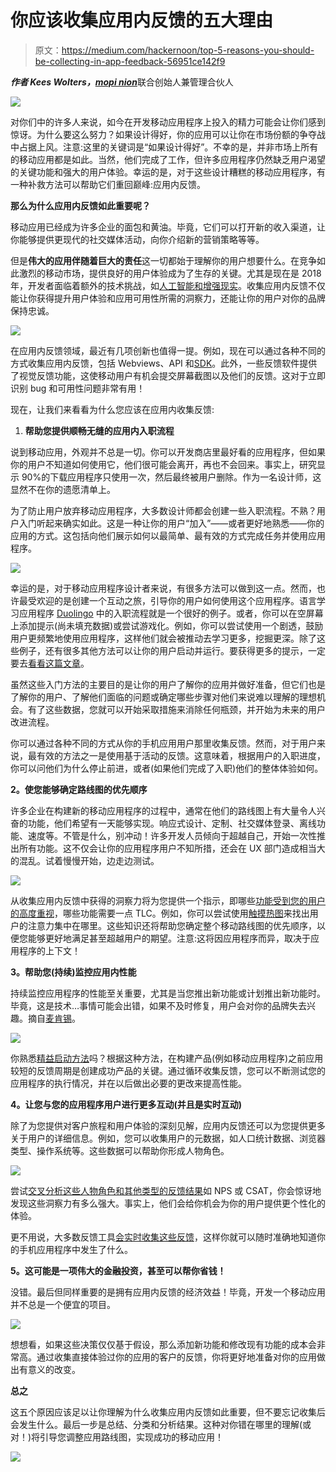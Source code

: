 # 你应该收集应用内反馈的五大理由

> 原文：<https://medium.com/hackernoon/top-5-reasons-you-should-be-collecting-in-app-feedback-56951ce142f9>

***作者 Kees Wolters，***[***mopi nion***](https://mopinion.com/)联合创始人兼管理合伙人

![](img/1625672aead671bd11f164a46b7d82de.png)

对你们中的许多人来说，如今在开发移动应用程序上投入的精力可能会让你们感到惊讶。为什么要这么努力？如果设计得好，你的应用可以让你在市场份额的争夺战中占据上风。注意:这里的关键词是“如果设计得好”。不幸的是，并非市场上所有的移动应用都是如此。当然，他们完成了工作，但许多应用程序仍然缺乏用户渴望的关键功能和强大的用户体验。幸运的是，对于这些设计糟糕的移动应用程序，有一种补救方法可以帮助它们重回巅峰:应用内反馈。

**那么为什么应用内反馈如此重要呢？**

移动应用已经成为许多企业的面包和黄油。毕竟，它们可以打开新的收入渠道，让你能够提供更现代的社交媒体活动，向你介绍新的营销策略等等。

但是**伟大的应用伴随着巨大的责任**这一切都始于理解你的用户想要什么。在竞争如此激烈的移动市场，提供良好的用户体验成为了生存的关键。尤其是现在是 2018 年，开发者面临着额外的技术挑战，如[人工智能和增强现实](https://www.marketingprofs.com/chirp/2018/34746/mobile-app-development-trends-in-2018-and-beyond-infographic)。收集应用内反馈不仅能让你获得提升用户体验和应用可用性所需的洞察力，还能让你的用户对你的品牌保持忠诚。

![](img/8a39e571ab264753b0b8ec11ce85ff39.png)

在应用内反馈领域，最近有几项创新也值得一提。例如，现在可以通过各种不同的方式收集应用内反馈，包括 Webviews、API 和[SDK](https://mopinion.com/mopinion-releases-new-mobile-sdk-in-app-feedback/)。此外，一些反馈软件提供了视觉反馈功能，这使移动用户有机会提交屏幕截图以及他们的反馈。这对于立即识别 bug 和可用性问题非常有用！

现在，让我们来看看为什么您应该在应用内收集反馈:

1.  **帮助您提供顺畅无缝的应用内入职流程**

说到移动应用，外观并不总是一切。你可以开发商店里最好看的应用程序，但如果你的用户不知道如何使用它，他们很可能会离开，再也不会回来。事实上，研究显示 90%的下载应用程序只使用一次，然后最终被用户删除。作为一名设计师，这显然不在你的遗愿清单上。

为了防止用户放弃移动应用程序，大多数设计师都会创建一些入职流程。不熟？用户入门听起来确实如此。这是一种让你的用户“加入”——或者更好地熟悉——你的应用的方式。这包括向他们展示如何以最简单、最有效的方式完成任务并使用应用程序。

![](img/381f4109ede652f283e5f2f6308a4b2e.png)

幸运的是，对于移动应用程序设计者来说，有很多方法可以做到这一点。然而，也许最受欢迎的是创建一个互动之旅，引导你的用户如何使用这个应用程序。语言学习应用程序 [Duolingo](https://blog.prototypr.io/user-onboarding-spotlight-why-duolingos-user-onboarding-is-magn%C3%ADfico-60d70637098d) 中的入职流程就是一个很好的例子。或者，你可以在空屏幕上添加提示(尚未填充数据)或尝试游戏化。例如，你可以尝试使用一个剧透，鼓励用户更频繁地使用应用程序，这样他们就会被推动去学习更多，挖掘更深。除了这些例子，还有很多其他方法可以让你的用户启动并运行。要获得更多的提示，一定要去[看看这篇文章](https://uxplanet.org/best-practices-for-onboarding-92f3a9f0b21a)。

虽然这些入门方法的主要目的是让你的用户了解你的应用并做好准备，但它们也是了解你的用户、了解他们面临的问题或确定哪些步骤对他们来说难以理解的理想机会。有了这些数据，您就可以开始采取措施来消除任何瓶颈，并开始为未来的用户改进流程。

你可以通过各种不同的方式从你的手机应用用户那里收集反馈。然而，对于用户来说，最有效的方法之一是使用基于活动的反馈。这意味着，根据用户的入职进度，你可以问他们为什么停止前进，或者(如果他们完成了入职)他们的整体体验如何。

**2。使您能够确定路线图的优先顺序**

许多企业在构建新的移动应用程序的过程中，通常在他们的路线图上有大量令人兴奋的功能，他们希望有一天能够实现。响应式设计、定制、社交媒体登录、离线功能、速度等。不管是什么，别冲动！许多开发人员倾向于超越自己，开始一次性推出所有功能。这不仅会让你的应用程序用户不知所措，还会在 UX 部门造成相当大的混乱。试着慢慢开始，边走边测试。

![](img/5dad6a947b99d63de9d00c11a059008c.png)

从收集应用内反馈中获得的洞察力将为您提供一个指示，即哪些[功能受到您的用户的高度重视](https://www.forbes.com/sites/gabrielshaoolian/2017/06/07/5-mobile-app-features-your-customers-want/4/#70f2049dd982)，哪些功能需要一点 TLC。例如，你可以尝试使用[触摸热图](https://www.appsee.com/features/touch-heatmaps?cpnid=701b0000000Wd7c&utm_source=medium&utm_medium=link&utm_campaign=guest_post_by_mopinion&utm_content=touch_heatmaps_link)来找出用户的注意力集中在哪里。这些知识还将帮助您确定整个移动路线图的优先顺序，以便您能够更好地满足甚至超越用户的期望。注意:这将因应用程序而异，取决于应用程序的上下文！

**3。帮助您(持续)监控应用内性能**

持续监控应用程序的性能至关重要，尤其是当您推出新功能或计划推出新功能时。毕竟，这是技术…事情可能会出错，如果不及时修复，用户会对你的品牌失去兴趣。摘自[麦肯锡](https://www.mckinsey.com/industries/retail/our-insights/the-three-cs-of-customer-satisfaction-consistency-consistency-consistency)。

![](img/84ea8bc00f3d3ce7259f380e714b83c5.png)

你熟悉[精益启动方法](http://theleanstartup.com/principles)吗？根据这种方法，在构建产品(例如移动应用程序)之前应用较短的反馈周期是创建成功产品的关键。通过循环收集反馈，您可以不断测试您的应用程序的执行情况，并在以后做出必要的更改来提高性能。

**4。让您与您的应用程序用户进行更多互动(并且是实时互动)**

除了为您提供对客户旅程和用户体验的深刻见解，应用内反馈还可以为您提供更多关于用户的详细信息。例如，您可以收集用户的元数据，如人口统计数据、浏览器类型、操作系统等。这些数据可以帮助你形成人物角色。

![](img/159e7f6ae21754677ca3d3e4b530b2c4.png)

尝试[交叉分析这些人物角色和其他类型的反馈结果](https://mopinion.com/combining-customer-profiles-with-user-feedback/)如 NPS 或 CSAT，你会惊讶地发现这些洞察力有多么强大。事实上，他们会给你机会为你的用户提供更个性化的体验。

更不用说，大多数反馈工具[会实时收集这些反馈](https://www.forbes.com/sites/baininsights/2015/12/24/the-special-sauce-of-real-time-customer-feedback/#428ef39a69eb)，这样你就可以随时准确地知道你的手机应用程序中发生了什么。

**5。这可能是一项伟大的金融投资，甚至可以帮你省钱！**

没错。最后但同样重要的是拥有应用内反馈的经济效益！毕竟，开发一个移动应用并不总是一个便宜的项目。

![](img/7f691d18a77f9faa3f4f51c793b01f80.png)

想想看，如果这些决策仅仅基于假设，那么添加新功能和修改现有功能的成本会非常高。通过收集直接体验过你的应用的客户的反馈，你将更好地准备对你的应用做出有意义的改变。

**总之**

这五个原因应该足以让你理解为什么收集应用内反馈如此重要，但不要忘记收集后会发生什么。最后一步是总结、分类和分析结果。这种对你错在哪里的理解(或对！)将引导您调整应用路线图，实现成功的移动应用！

[![](img/a891726195099344cb28caf035ae9610.png)](https://www.appsee.com/features/touch-heatmaps?cpnid=701b0000000Wd7c&utm_source=medium&utm_medium=banner&utm_campaign=guest_post_by_mopinion&utm_content=touch_heatmaps_ebook_download)